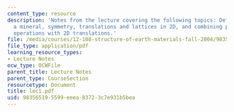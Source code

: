 ```yaml
---
content_type: resource
description: 'Notes from the lecture covering the following topics: Definition of
  a mineral, symmetry, translations and lattices in 2D, and combining point symmetry
  operations with 2D translations.'
file: /media/courses/12-108-structure-of-earth-materials-fall-2004/983565195599eeea83723c7e931b5bea_lec1.pdf
file_type: application/pdf
learning_resource_types:
- Lecture Notes
ocw_type: OCWFile
parent_title: Lecture Notes
parent_type: CourseSection
resourcetype: Document
title: lec1.pdf
uid: 98356519-5599-eeea-8372-3c7e931b5bea
---
```

